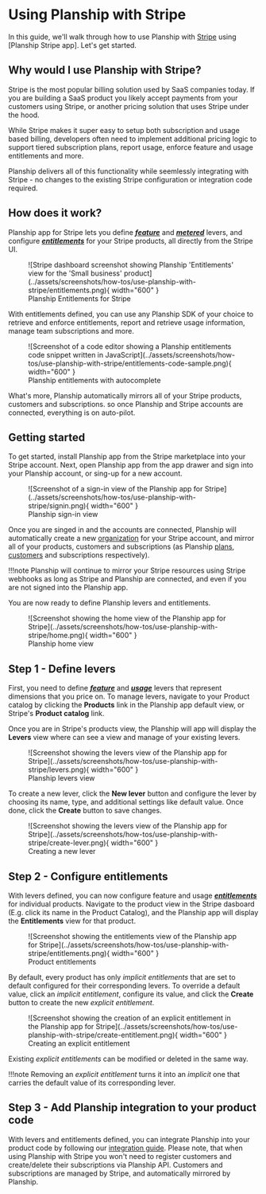 # Using Planship with Stripe

In this guide, we'll walk through how to use Planship with [Stripe](https://stripe.com) using [Planship Stripe app]. Let's get started.

## Why would I use Planship with Stripe?

Stripe is the most popular billing solution used by SaaS companies today. If you are building a SaaS product you likely accept payments from your customers using Stripe, or another pricing solution that uses Stripe under the hood.

While Stripe makes it super easy to setup both subscription and usage based billing, developers often need to implement additional pricing logic to support tiered subscription plans, report usage, enforce feature and usage entitlements and more.

Planship delivers all of this functionality while seemlessly integrating with Stripe - no changes to the existing Stripe configuration or integration code required.

## How does it work?

Planship app for Stripe lets you define [***feature***](../concepts/feature-levers.md) and [***metered***](../concepts/metered-levers.md) levers, and configure [***entitlements***](../concepts/plans.md#entitlements) for your Stripe products, all directly from the Stripe UI.

<figure markdown="span">
  ![Stripe dashboard screenshot showing Planship 'Entitlements' view for the 'Small business' product](../assets/screenshots/how-tos/use-planship-with-stripe/entitlements.png){ width="600" }
  <figcaption>Planship Entitlements for Stripe</figcaption>
</figure>


With entitlements defined, you can use any Planship SDK of your choice to retrieve and enforce entitlements, report and retrieve usage information, manage team subscriptions and more.

<figure markdown="span">
  ![Screenshot of a code editor showing a Planship entitlements code snippet written in JavaScript](../assets/screenshots/how-tos/use-planship-with-stripe/entitlements-code-sample.png){ width="600" }
  <figcaption>Planship entitlements with autocomplete </figcaption>
</figure>

What's more, Planship automatically mirrors all of your Stripe products, customers and subscriptions. so once Planship and Stripe accounts are connected, everything is on auto-pilot.

## Getting started

To get started, install Planship app from the Stripe marketplace into your Stripe account.
Next, open Planship app from the app drawer and sign into your Planship account, or sing-up for a new account.

<figure markdown="span">
  ![Screenshot of a sign-in view of the Planship app for Stripe](../assets/screenshots/how-tos/use-planship-with-stripe/signin.png){ width="600" }
  <figcaption>Planship sign-in view</figcaption>
</figure>

Once you are singed in and the accounts are connected, Planship will automatically create a new [organization](../concepts/products.md#organizations) for your Stripe account, and mirror all of your products, customers and subscriptions (as Planship [plans](../concepts/plans.md), [customers](../concepts/customers.md) and subscriptions respectively).

!!!note
    Planship will continue to mirror your Stripe resources using Stripe webhooks as long as Stripe and Planship are connected, and even if you are not signed into the Planship app.

You are now ready to define Planship levers and entitlements.

<figure markdown="span">
  ![Screenshot showing the home view of the Planship app for Stripe](../assets/screenshots/how-tos/use-planship-with-stripe/home.png){ width="600" }
  <figcaption>Planship home view</figcaption>
</figure>

## Step 1 - Define levers

First, you need to define [***feature***](../concepts/feature-levers.md) and [***usage***](../concepts/metered-levers.md) levers that represent dimensions that you price on. To manage levers, navigate to your Product catalog by clicking the **Products** link in the Planship app default view, or Stripe's **Product catalog** link.

Once you are in Stripe's products view, the Planship will app will display the  **Levers** view where can see a view and manage of your existing levers.

<figure markdown="span">
  ![Screenshot showing the levers view of the Planship app for Stripe](../assets/screenshots/how-tos/use-planship-with-stripe/levers.png){ width="600" }
  <figcaption>Planship levers view</figcaption>
</figure>

To create a new lever, click the **New lever** button and configure the lever by choosing its name, type, and additional settings like default value. Once done, click the **Create** button to save changes.

<figure markdown="span">
  ![Screenshot showing the levers view of the Planship app for Stripe](../assets/screenshots/how-tos/use-planship-with-stripe/create-lever.png){ width="600" }
  <figcaption>Creating a new lever</figcaption>
</figure>

## Step 2 - Configure entitlements

With levers defined, you can now configure feature and usage [***entitlements***](../concepts/plans.md#entitlements) for individual products. Navigate to the product view in the Stripe dasboard (E.g. click its name in the Product Catalog), and the Planship app will display the **Entitlements** view for that product.

<figure markdown="span">
  ![Screenshot showing the entitlements view of the Planship app for Stripe](../assets/screenshots/how-tos/use-planship-with-stripe/entitlements.png){ width="600" }
  <figcaption>Product entitlements</figcaption>
</figure>

By default, every product has only _implicit entitlements_ that are set to default configured for their corresponding levers. To override a default value, click an _implicit entitlement_, configure its value, and click the **Create** button to create the new _explicit entitlement_.

<figure markdown="span">
  ![Screenshot showing the creation of an explicit entitlement in the Planship app for Stripe](../assets/screenshots/how-tos/use-planship-with-stripe/create-entitlement.png){ width="600" }
  <figcaption>Creating an explicit entitlement</figcaption>
</figure>

Existing _explicit entitlements_ can be modified or deleted in the same way.

!!!note
    Removing an _explicit entitlement_ turns it into an _implicit_ one that carries the default value of its corresponding lever.


## Step 3 - Add Planship integration to your product code

With levers and entitlements defined, you can integrate Planship into your product code by following our [integration guide](../integration/index.md#step-2-integrate-planship-into-your-product-code). Please note, that when using Planship with Stripe you won't need to register customers and create/delete their subscriptions via Planship API. Customers and subscriptions are managed by Stripe, and automatically mirrored by Planship.
